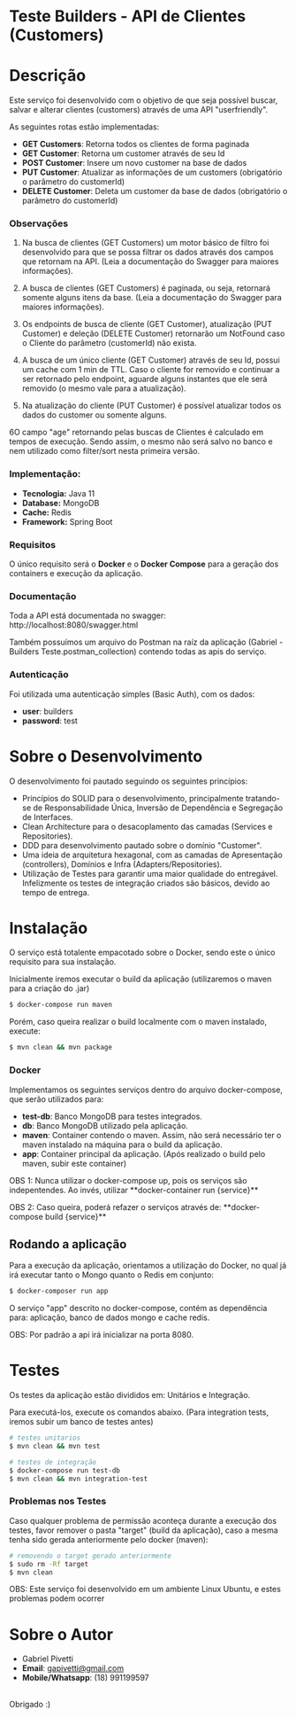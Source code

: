 
# Teste Builders - API de Clientes (Customers)

# Descrição

Este serviço foi desenvolvido com o objetivo de que seja possível buscar, salvar e alterar clientes (customers) através de uma API "userfriendly".

As seguintes rotas estão implementadas:

- **GET Customers**: Retorna todos os clientes de forma paginada
- **GET Customer**: Retorna um customer através de seu Id
- **POST Customer**: Insere um novo customer na base de dados
- **PUT Customer**: Atualizar as informações de um customers (obrigatório o parâmetro do customerId)
- **DELETE Customer**: Deleta um customer da base de dados (obrigatório o parâmetro do customerId)

### Observações

1. Na busca de clientes (GET Customers) um motor básico de filtro foi desenvolvido para que se possa filtrar os dados através dos campos que retornam na API. (Leia a documentação do Swagger para maiores informações).

2. A busca de clientes (GET Customers) é paginada, ou seja, retornará somente alguns itens da base. (Leia a documentação do Swagger para maiores informações).

3. Os endpoints de busca de cliente (GET Customer), atualização (PUT Customer) e deleção (DELETE Customer) retornarão um NotFound caso o Cliente do parâmetro (customerId) não exista.

4. A busca de um único cliente (GET Customer) através de seu Id, possui um cache com 1 min de TTL. Caso o cliente for removido e continuar a ser retornado pelo endpoint, aguarde alguns instantes que ele será removido (o mesmo vale para a atualização).

5. Na atualização do cliente (PUT Customer) é possível atualizar todos os dados do customer ou somente alguns.

6O campo "age" retornando pelas buscas de Clientes é calculado em tempos de execução. Sendo assim, o mesmo não será salvo no banco e nem utilizado como filter/sort nesta primeira versão. 

### Implementação:
- **Tecnologia:** Java 11
- **Database:** MongoDB
- **Cache:** Redis
- **Framework:** Spring Boot

### Requisitos

O único requisito será o **Docker** e o **Docker Compose** para a geração dos containers e execução da aplicação.

### Documentação

Toda a API está documentada no swagger: http://localhost:8080/swagger.html
<p>Também possuímos um arquivo do Postman na raíz da aplicação (Gabriel - Builders Teste.postman_collection) contendo todas as apis do serviço.</p>

### Autenticação

Foi utilizada uma autenticação simples (Basic Auth), com os dados:
- **user**: builders
- **password**: test

# Sobre o Desenvolvimento

O desenvolvimento foi pautado seguindo os seguintes princípios:
- Princípios do SOLID para o desenvolvimento, principalmente tratando-se de Responsabilidade Única, Inversão de Dependência e Segregação de Interfaces.
- Clean Architecture para o desacoplamento das camadas (Services e Repositories).
- DDD para desenvolvimento pautado sobre o domínio "Customer".
- Uma ideia de arquitetura hexagonal, com as camadas de Apresentação (controllers), Domínios e Infra (Adapters/Repositories).
- Utilização de Testes para garantir uma maior qualidade do entregável. Infelizmente os testes de integração criados são básicos, devido ao tempo de entrega.

# Instalação
O serviço está totalente empacotado sobre o Docker, sendo este o único requisito para sua instalação.

Inicialmente iremos executar o build da aplicação (utilizaremos o maven para a criação do .jar)

```bash
$ docker-compose run maven
```

Porém, caso queira realizar o build localmente com o maven instalado, execute:
```bash
$ mvn clean && mvn package
```

### Docker

Implementamos os seguintes serviços dentro do arquivo docker-compose, que serão utilizados para:
- **test-db**: Banco MongoDB para testes integrados.
- **db**: Banco MongoDB utilizado pela aplicação.
- **maven**: Container contendo o maven. Assim, não será necessário ter o maven instalado na máquina para o build da aplicação.
- **app**: Container principal da aplicação. (Após realizado o build pelo maven, subir este container)

<p>OBS 1: Nunca utilizar o docker-compose up, pois os serviços são indepentendes. Ao invés, utilizar **docker-container run {service}**</p>
<p>OBS 2: Caso queira, poderá refazer o serviços através de: **docker-compose build {service}**</p>

## Rodando a aplicação

Para a execução da aplicação, orientamos a utilização do Docker, no qual já irá executar tanto o Mongo quanto o Redis em conjunto:

```bash
$ docker-composer run app
```

O serviço "app" descrito no docker-compose, contém as dependência para: aplicação, banco de dados mongo e cache redis.

OBS: Por padrão a api irá inicializar na porta 8080.

# Testes

Os testes da aplicação estão divididos em: Unitários e Integração.

Para executá-los, execute os comandos abaixo. (Para integration tests, iremos subir um banco de testes antes)

```bash
# testes unitarios
$ mvn clean && mvn test

# testes de integração
$ docker-compose run test-db
$ mvn clean && mvn integration-test
```

### Problemas nos Testes

Caso qualquer problema de permissão aconteça durante a execução dos testes, favor remover o pasta "target" (build da aplicação), caso a mesma tenha sido gerada anteriormente pelo docker (maven):

```bash
# removendo o target gerado anteriormente
$ sudo rm -Rf target
$ mvn clean
```

OBS: Este serviço foi desenvolvido em um ambiente Linux Ubuntu, e estes problemas podem ocorrer

# Sobre o Autor
- Gabriel Pivetti
- **Email**: gapivetti@gmail.com
- **Mobile/Whatsapp**: (18) 991199597

<br>
Obrigado :)